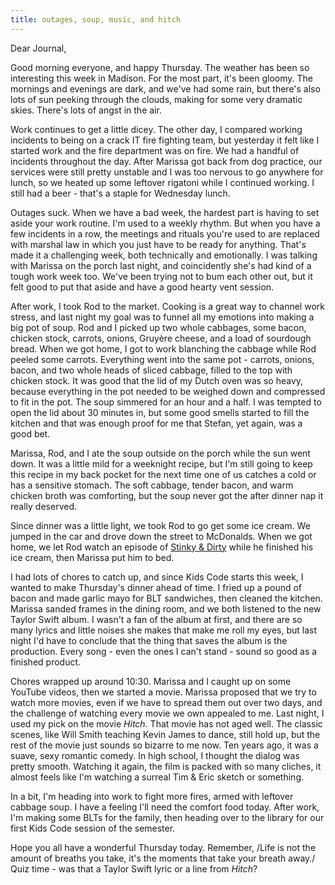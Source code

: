 ```yaml
---
title: outages, soup, music, and hitch
---
```


Dear Journal,

Good morning everyone, and happy Thursday. The weather has been so
interesting this week in Madison. For the most part, it's been gloomy.
The mornings and evenings are dark, and we've had some rain, but there's
also lots of sun peeking through the clouds, making for some very
dramatic skies. There's lots of angst in the air.

Work continues to get a little dicey. The other day, I compared working
incidents to being on a crack IT fire fighting team, but yesterday it
felt like I started work and the fire department was on fire. We had a
handful of incidents throughout the day. After Marissa got back from dog
practice, our services were still pretty unstable and I was too nervous
to go anywhere for lunch, so we heated up some leftover rigatoni while I
continued working. I still had a beer - that's a staple for Wednesday
lunch.

Outages suck. When we have a bad week, the hardest part is having to set
aside your work routine. I'm used to a weekly rhythm. But when you have
a few incidents in a row, the meetings and rituals you're used to are
replaced with marshal law in which you just have to be ready for
anything. That's made it a challenging week, both technically and
emotionally. I was talking with Marissa on the porch last night, and
coincidently she's had kind of a tough work week too. We've been trying
not to bum each other out, but it felt good to put that aside and have a
good hearty vent session.

After work, I took Rod to the market. Cooking is a great way to channel
work stress, and last night my goal was to funnel all my emotions into
making a big pot of soup. Rod and I picked up two whole cabbages, some
bacon, chicken stock, carrots, onions, Gruyère cheese, and a load of
sourdough bread. When we got home, I got to work blanching the cabbage
while Rod peeled some carrots. Everything went into the same pot -
carrots, onions, bacon, and two whole heads of sliced cabbage, filled to
the top with chicken stock. It was good that the lid of my Dutch oven
was so heavy, because everything in the pot needed to be weighed down
and compressed to fit in the pot. The soup simmered for an hour and a
half. I was tempted to open the lid about 30 minutes in, but some good
smells started to fill the kitchen and that was enough proof for me that
Stefan, yet again, was a good bet.

Marissa, Rod, and I ate the soup outside on the porch while the sun went
down. It was a little mild for a weeknight recipe, but I'm still going
to keep this recipe in my back pocket for the next time one of us
catches a cold or has a sensitive stomach. The soft cabbage, tender
bacon, and warm chicken broth was comforting, but the soup never got the
after dinner nap it really deserved.

Since dinner was a little light, we took Rod to go get some ice cream.
We jumped in the car and drove down the street to McDonalds. When we got
home, we let Rod watch an episode of [Stinky & Dirty] while he finished
his ice cream, then Marissa put him to bed.

I had lots of chores to catch up, and since Kids Code starts this week,
I wanted to make Thursday's dinner ahead of time. I fried up a pound of
bacon and made garlic mayo for BLT sandwiches, then cleaned the kitchen.
Marissa sanded frames in the dining room, and we both listened to the
new Taylor Swift album. I wasn't a fan of the album at first, and there
are so many lyrics and little noises she makes that make me roll my
eyes, but last night I'd have to conclude that the thing that saves the
album is the production. Every song - even the ones I can't stand -
sound so good as a finished product.

Chores wrapped up around 10:30. Marissa and I caught up on some YouTube
videos, then we started a movie. Marissa proposed that we try to watch
more movies, even if we have to spread them out over two days, and the
challenge of watching every movie we own appealed to me. Last night, I
used my pick on the movie *Hitch*. That movie has not aged well. The
classic scenes, like Will Smith teaching Kevin James to dance, still
hold up, but the rest of the movie just sounds so bizarre to me now. Ten
years ago, it was a suave, sexy romantic comedy. In high school, I
thought the dialog was pretty smooth. Watching it again, the film is
packed with so many cliches, it almost feels like I'm watching a surreal
Tim & Eric sketch or something.

In a bit, I'm heading into work to fight more fires, armed with leftover
cabbage soup. I have a feeling I'll need the comfort food today. After
work, I'm making some BLTs for the family, then heading over to the
library for our first Kids Code session of the semester.

Hope you all have a wonderful Thursday today. Remember, /Life is not the
amount of breaths you take, it's the moments that take your breath
away./ Quiz time - was that a Taylor Swift lyric or a line from *Hitch*?

  [Stinky & Dirty]: https://www.imdb.com/title/tt3952774/

